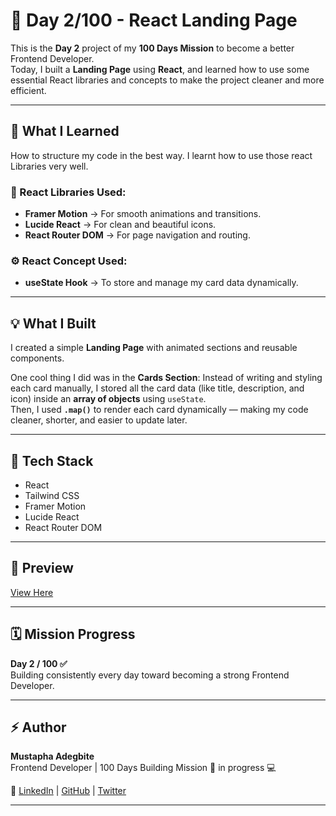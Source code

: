 # 🚀 Day 2/100 - React Landing Page

This is the **Day 2** project of my **100 Days Mission** to become a better Frontend Developer.  
Today, I built a **Landing Page** using **React**, and learned how to use some essential React libraries and concepts to make the project cleaner and more efficient.

---

## 🧠 What I Learned

How to structure my code in the best way. I learnt how to use those react Libraries very well.

### 🧩 React Libraries Used:

- **Framer Motion** → For smooth animations and transitions.
- **Lucide React** → For clean and beautiful icons.
- **React Router DOM** → For page navigation and routing.

### ⚙️ React Concept Used:

- **useState Hook** → To store and manage my card data dynamically.

---

## 💡 What I Built

I created a simple **Landing Page** with animated sections and reusable components.

One cool thing I did was in the **Cards Section**:
Instead of writing and styling each card manually, I stored all the card data (like title, description, and icon) inside an **array of objects** using `useState`.  
Then, I used **`.map()`** to render each card dynamically — making my code cleaner, shorter, and easier to update later.

---

## 🧱 Tech Stack

- React
- Tailwind CSS
- Framer Motion
- Lucide React
- React Router DOM

---

## 📸 Preview

[View Here](https://electriz.netlify.app/)

---

## 🗓 Mission Progress

**Day 2 / 100 ✅**  
Building consistently every day toward becoming a strong Frontend Developer.

---

## ⚡ Author

**Mustapha Adegbite**  
Frontend Developer | 100 Days Building Mission 🧠 in progress 💻

🔗 [LinkedIn](https://www.linkedin.com/in/mustaphaadegbite/) | [GitHub](https://github.com/Genius-mu) | [Twitter](https://x.com/mustaphAdegbite)

---
